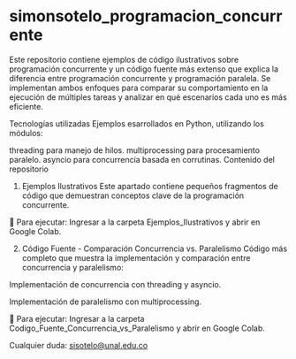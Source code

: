 # simonsotelo_programacion_concurrente
Este repositorio contiene ejemplos de código ilustrativos sobre programación concurrente y un código fuente más extenso que explica la diferencia entre programación concurrente y programación paralela. Se implementan ambos enfoques para comparar su comportamiento en la ejecución de múltiples tareas y analizar en qué escenarios cada uno es más eficiente.

Tecnologías utilizadas
Ejemplos esarrollados en Python, utilizando los módulos:

threading para manejo de hilos.
multiprocessing para procesamiento paralelo.
asyncio para concurrencia basada en corrutinas.
Contenido del repositorio
1. Ejemplos Ilustrativos
Este apartado contiene pequeños fragmentos de código que demuestran conceptos clave de la programación concurrente.

📌 Para ejecutar: Ingresar a la carpeta Ejemplos_Ilustrativos y abrir en Google Colab.

2. Código Fuente - Comparación Concurrencia vs. Paralelismo
Código más completo que muestra la implementación y comparación entre concurrencia y paralelismo:

Implementación de concurrencia con threading y asyncio.

Implementación de paralelismo con multiprocessing.

📌 Para ejecutar: Ingresar a la carpeta Codigo_Fuente_Concurrencia_vs_Paralelismo y abrir en Google Colab.

Cualquier duda: sisotelo@unal.edu.co
